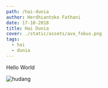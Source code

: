 ```yaml
---
path: /hai-dunia
author: Herdhiantoko Fathani
date: 17-10-2018
title: Hai Dunia
cover: ./static/assets/ava_fokus.png
tags:
  - hai
  - dunia
---
```

Hello World

![hudang](/assets/ava_fokus.png)
